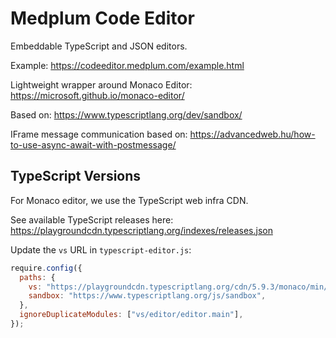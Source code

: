 # Medplum Code Editor

Embeddable TypeScript and JSON editors.

Example: https://codeeditor.medplum.com/example.html

Lightweight wrapper around Monaco Editor: https://microsoft.github.io/monaco-editor/

Based on: https://www.typescriptlang.org/dev/sandbox/

IFrame message communication based on: https://advancedweb.hu/how-to-use-async-await-with-postmessage/

## TypeScript Versions

For Monaco editor, we use the TypeScript web infra CDN.

See available TypeScript releases here: https://playgroundcdn.typescriptlang.org/indexes/releases.json

Update the `vs` URL in `typescript-editor.js`:

```js
require.config({
  paths: {
    vs: "https://playgroundcdn.typescriptlang.org/cdn/5.9.3/monaco/min/vs",
    sandbox: "https://www.typescriptlang.org/js/sandbox",
  },
  ignoreDuplicateModules: ["vs/editor/editor.main"],
});
```
